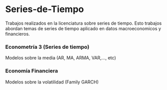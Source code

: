 # Series-de-Tiempo
Trabajos realizados en la licenciatura sobre series de tiempo. Esto trabajos abordan temas de series de tiempo aplicado en datos macroeconomicos y financieros. 

### Econometría 3 (Series de tiempo)
Modelos sobre la media (AR, MA, ARMA, VAR,..., etc)

### Economía Financiera
Modelos sobre la volatilidad (Family GARCH)


